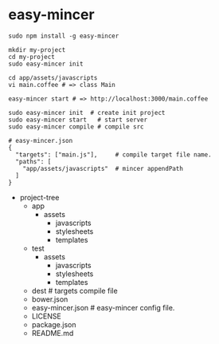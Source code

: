 easy-mincer
===========

```
sudo npm install -g easy-mincer
```

```
mkdir my-project
cd my-project
sudo easy-mincer init

cd app/assets/javascripts
vi main.coffee # => class Main

easy-mincer start # => http://localhost:3000/main.coffee
```

```
sudo easy-mincer init  # create init project
sudo easy-mincer start   # start server
sudo easy-mincer compile # compile src
```


```
# easy-mincer.json
{
  "targets": ["main.js"],     # compile target file name.
  "paths": [
    "app/assets/javascripts"  # mincer appendPath
  ]
}
```

* project-tree
  * app
    * assets
      * javascripts
      * stylesheets
      * templates
  * test
    * assets
      * javascripts
      * stylesheets
      * templates
  * dest # targets compile file
  * bower.json
  * easy-mincer.json # easy-mincer config file.
  * LICENSE
  * package.json
  * README.md

